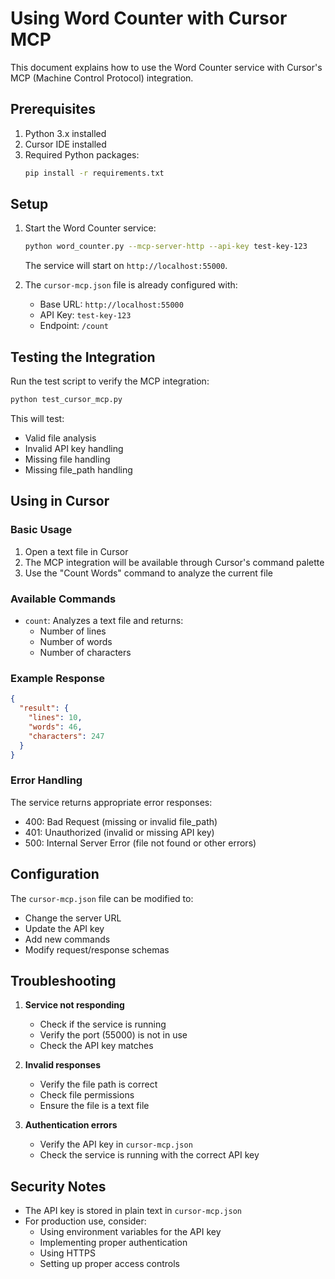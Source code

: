 # Using Word Counter with Cursor MCP

This document explains how to use the Word Counter service with Cursor's MCP (Machine Control Protocol) integration.

## Prerequisites

1. Python 3.x installed
2. Cursor IDE installed
3. Required Python packages:
   ```bash
   pip install -r requirements.txt
   ```

## Setup

1. Start the Word Counter service:
   ```bash
   python word_counter.py --mcp-server-http --api-key test-key-123
   ```
   The service will start on `http://localhost:55000`.

2. The `cursor-mcp.json` file is already configured with:
   - Base URL: `http://localhost:55000`
   - API Key: `test-key-123`
   - Endpoint: `/count`

## Testing the Integration

Run the test script to verify the MCP integration:
```bash
python test_cursor_mcp.py
```

This will test:
- Valid file analysis
- Invalid API key handling
- Missing file handling
- Missing file_path handling

## Using in Cursor

### Basic Usage

1. Open a text file in Cursor
2. The MCP integration will be available through Cursor's command palette
3. Use the "Count Words" command to analyze the current file

### Available Commands

- `count`: Analyzes a text file and returns:
  - Number of lines
  - Number of words
  - Number of characters

### Example Response

```json
{
  "result": {
    "lines": 10,
    "words": 46,
    "characters": 247
  }
}
```

### Error Handling

The service returns appropriate error responses:
- 400: Bad Request (missing or invalid file_path)
- 401: Unauthorized (invalid or missing API key)
- 500: Internal Server Error (file not found or other errors)

## Configuration

The `cursor-mcp.json` file can be modified to:
- Change the server URL
- Update the API key
- Add new commands
- Modify request/response schemas

## Troubleshooting

1. **Service not responding**
   - Check if the service is running
   - Verify the port (55000) is not in use
   - Check the API key matches

2. **Invalid responses**
   - Verify the file path is correct
   - Check file permissions
   - Ensure the file is a text file

3. **Authentication errors**
   - Verify the API key in `cursor-mcp.json`
   - Check the service is running with the correct API key

## Security Notes

- The API key is stored in plain text in `cursor-mcp.json`
- For production use, consider:
  - Using environment variables for the API key
  - Implementing proper authentication
  - Using HTTPS
  - Setting up proper access controls 